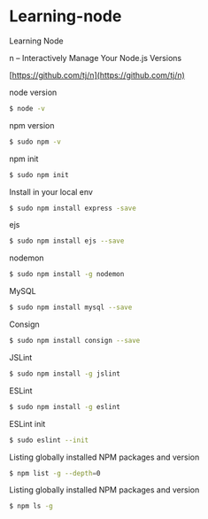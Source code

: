 # Learning-node
Learning Node

n – Interactively Manage Your Node.js Versions

[https://github.com/tj/n](https://github.com/tj/n)




node version
```sh
$ node -v
```

npm version
```sh
$ sudo npm -v
```

npm init
```sh
$ sudo npm init
```

Install in your local env
```sh
$ sudo npm install express -save
```

ejs
```sh
$ sudo npm install ejs --save
```

nodemon
```sh
$ sudo npm install -g nodemon 
```

MySQL
```sh
$ sudo npm install mysql --save
```

Consign
```sh
$ sudo npm install consign --save
```

JSLint
```sh
$ sudo npm install -g jslint
```

ESLint
```sh
$ sudo npm install -g eslint
```

ESLint init
```sh
$ sudo eslint --init
```

Listing globally installed NPM packages and version
```sh
$ npm list -g --depth=0
```

Listing globally installed NPM packages and version
```sh
$ npm ls -g
```
